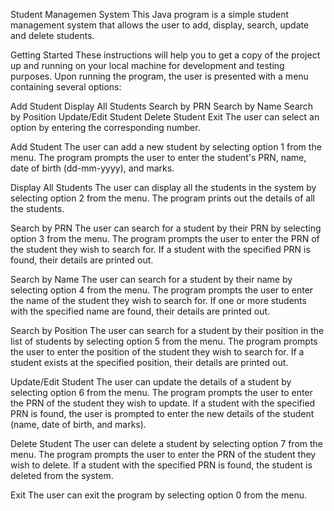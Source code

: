 Student Managemen System
This Java program is a simple student management system that allows the user to add, display, search, update and delete students.

Getting Started
These instructions will help you to get a copy of the project up and running on your local machine for development and testing purposes.
Upon running the program, the user is presented with a menu containing several options:

Add Student
Display All Students
Search by PRN
Search by Name
Search by Position
Update/Edit Student
Delete Student
Exit
The user can select an option by entering the corresponding number.

Add Student
The user can add a new student by selecting option 1 from the menu. The program prompts the user to enter the student's PRN, name, date of birth (dd-mm-yyyy), and marks.

Display All Students
The user can display all the students in the system by selecting option 2 from the menu. The program prints out the details of all the students.

Search by PRN
The user can search for a student by their PRN by selecting option 3 from the menu. The program prompts the user to enter the PRN of the student they wish to search for. If a student with the specified PRN is found, their details are printed out.

Search by Name
The user can search for a student by their name by selecting option 4 from the menu. The program prompts the user to enter the name of the student they wish to search for. If one or more students with the specified name are found, their details are printed out.

Search by Position
The user can search for a student by their position in the list of students by selecting option 5 from the menu. The program prompts the user to enter the position of the student they wish to search for. If a student exists at the specified position, their details are printed out.

Update/Edit Student
The user can update the details of a student by selecting option 6 from the menu. The program prompts the user to enter the PRN of the student they wish to update. If a student with the specified PRN is found, the user is prompted to enter the new details of the student (name, date of birth, and marks).

Delete Student
The user can delete a student by selecting option 7 from the menu. The program prompts the user to enter the PRN of the student they wish to delete. If a student with the specified PRN is found, the student is deleted from the system.

Exit
The user can exit the program by selecting option 0 from the menu.

